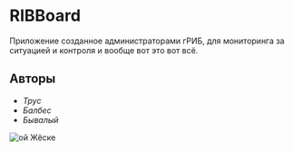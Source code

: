 # RIBBoard
Приложение созданное администраторами гРИБ, для мониторинга за ситуацией и контроля и вообще вот это вот всё.

## Авторы
- *Трус*
- *Балбес*
- *Бывалый*

![ой Жёске](http://jegoteam.com/OyDjoske.png)
